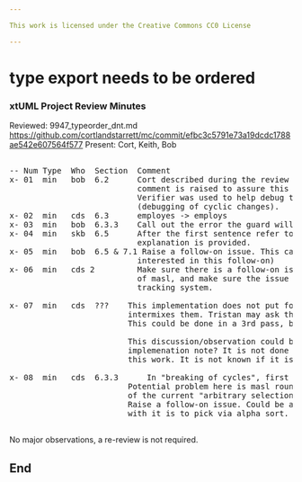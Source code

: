 ```yaml
---

This work is licensed under the Creative Commons CC0 License

---
```


# type export needs to be ordered
### xtUML Project Review Minutes

Reviewed:  9947_typeorder_dnt.md  https://github.com/cortlandstarrett/mc/commit/efbc3c5791e73a19dcdc1788ae542e607564f577
Present:  Cort, Keith, Bob

<pre>

-- Num Type  Who  Section  Comment
x- 01  min   bob  6.2      Cort described during the review how he built this model. This 
                           comment is raised to assure this is captured in the implementation note, or here.
                           Verifier was used to help debug the list management associated with the change 
                           (debugging of cyclic changes).                
x- 02  min   cds  6.3      employes -> employs
x- 03  min   bob  6.3.3    Call out the error the guard will report
x- 04  min   skb  6.5      After the first sentence refer to the analysis note where additional 
                           explanation is provided.
x- 05  min   bob  6.5 & 7.1 Raise a follow-on issue. This can also be referenced in 7.1 (Tower may be 
                           interested in this follow-on)
x- 06  min   cds 2         Make sure there is a follow-on issue to enter Tristans type model into the model
                           of masl, and make sure the issue raised is "related to" this one in the issue 
                           tracking system.

x- 07  min   cds  ???    This implementation does not put forward declarations and type definitions all together, it 
                         intermixes them. Tristan may ask that they all be put together and not intermixed. 
                         This could be done in a 3rd pass, but it was not a requirement of this work.
                         
                         This discussion/observation could be an implementation comment in this note or in the 
                         implemenation note? It is not done in this work because it was not a requirement of 
                         this work. It is not known if it is ever needed.
                         
x- 08  min   cds  6.3.3      In "breaking of cycles", first paragraph: "One dependent reference is selected arbitrarily...".  
                         Potential problem here is masl roundtrip. There is a potenial difference between invocations because 
                         of the current "arbitrary selection" in this situation.  
                         Raise a follow-on issue. Could be a false error in the masl roundtrip testing.  Potential way to deal
                         with it is to pick via alpha sort.  

</pre>
   
No major observations, a re-review is not required.  


End  
---
